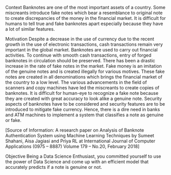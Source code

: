 Context
Banknotes are one of the most important assets of a country. Some miscreants introduce fake notes which bear a resemblance to original note to create discrepancies of the money in the financial market. It is difficult for humans to tell true and fake banknotes apart especially because they have a lot of similar features.



Motivation Despite a decrease in the use of currency due to the recent growth in the use of electronic transactions, cash transactions remain very important in the global market. Banknotes are used to carry out financial activities. To continue with smooth cash transactions, entry of forged banknotes in circulation should be preserved. There has been a drastic increase in the rate of fake notes in the market. Fake money is an imitation of the genuine notes and is created illegally for various motives. These fake notes are created in all denominations which brings the financial market of the country to a low level. The various advancements in the field of scanners and copy machines have led the miscreants to create copies of banknotes. It is difficult for human-eye to recognize a fake note because they are created with great accuracy to look alike a genuine note. Security aspects of banknotes have to be considered and security features are to be introduced to mitigate fake currency. Hence, there is a dire need in banks and ATM machines to implement a system that classifies a note as genuine or fake.

[Source of Information: A research paper on Analysis of Banknote Authentication System using Machine Learning Techniques by Sumeet Shahani, Aisa Jagiasi and Priya RL at International Journal of Computer Applications (0975 – 8887) Volume 179 – No.20, February 2018]

Objective
Being a Data Science Enthusiast, you committed yourself to use the power of Data Science and come up with an efficient model that accurately predicts if a note is genuine or not.
